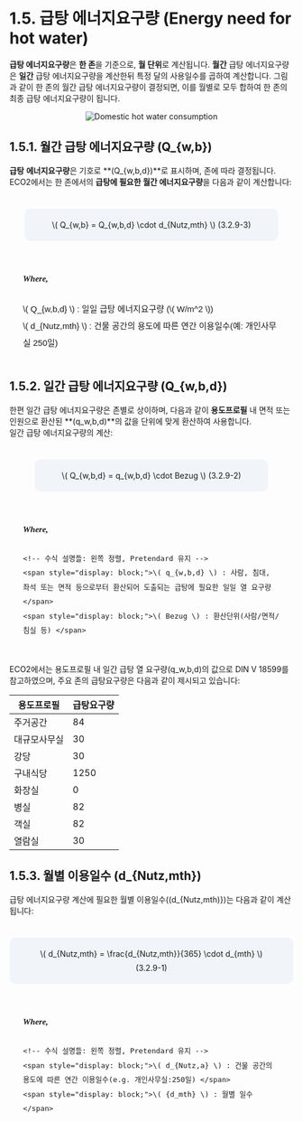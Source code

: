 # 1.5. 급탕 에너지요구량 (Energy need for hot water)

**급탕 에너지요구량**은 **한 존**을 기준으로, **월 단위**로 계산됩니다.
**월간** 급탕 에너지요구량은 **일간** 급탕 에너지요구량을 계산한뒤 특정 달의 사용일수를 곱하여 계산합니다. 그림과 같이 한 존의 월간 급탕 에너지요구량이 결정되면, 이를 월별로 모두 합하여 한 존의 최종 급탕 에너지요구량이 됩니다.

<div style="text-align: center;">
  <img src="https://www.researchgate.net/publication/267435585/figure/fig4/AS:667861970337800@1536242110522/Amount-of-domestic-hot-water-consumption-in-an-apartment-by-month.png" 
       alt="Domestic hot water consumption" 
       style="max-width: 80%; height: auto;" />
</div>

## 1.5.1. 월간 급탕 에너지요구량 \(Q_{w,b}\)

**급탕** **에너지요구량**은 기호로 **\(Q_{w,b,d}\)**로 표시하며, 존에 따라 결정됩니다. ECO2에서는 한 존에서의 **급탕에 필요한 월간 에너지요구량**을 다음과 같이 계산합니다:

<div style="text-align: center; margin-top: 24px; margin-bottom: 8px;">
  <div style="
    display: inline-block;
    background-color: #F1F5F9;
    border-radius: 10px;
    padding: 16px 48px;
    line-height: 1.8;
    margin-top: 1em;
    margin-bottom: 2em;
  ">
 \( Q_{w,b} = Q_{w,b,d} \cdot d_{Nutz,mth}  \)  (3.2.9-3)
  </div>
</div>

<!-- ✅ Where 이하: 완전히 별도의 블록으로 분리 -->
<div style="
  display: flex;
  justify-content: center;
  font-family: Pretendard, sans-serif;
  font-size: 15px;
  margin-top: 0px;
">
  <div style="
    text-align: left;
    line-height: 2;
    padding: 16px 24px;
    border-radius: 0px;
  ">
    <!-- Where 텍스트: 독립적, 굵고 이탤릭 -->
    <div style="
      font-style: italic;
      font-weight: bold;
      font-family: 'Times New Roman', 'Cambria Math', serif;
      margin-bottom: 24px;
    ">
      Where,
    </div>
    <!-- 수식 설명들: 왼쪽 정렬, Pretendard 유지 -->
    <span style="display: block;">\( Q_{w,b,d} \) : 일일 급탕 에너지요구량 (\( W/m^2 \))</span>
    <span style="display: block;">\( d_{Nutz,mth} \) : 건물 공간의 용도에 따른 연간 이용일수(예: 개인사무실 250일)</span>
  </div>
</div>

## 1.5.2. 일간 급탕 에너지요구량 \(Q_{w,b,d}\)
한편 일간 급탕 에너지요구량은 존별로 상이하며, 다음과 같이 **용도프로필** 내 면적 또는 인원으로 환산된 **\(q_w,b,d\)**의 값을 단위에 맞게 환산하여 사용합니다.   
일간 급탕 에너지요구량의 계산:

<div style="text-align: center; margin-top: 24px; margin-bottom: 8px;">
  <div style="
    display: inline-block;
    background-color: #F1F5F9;
    border-radius: 10px;
    padding: 16px 48px;
    line-height: 1.8;
    margin-top: 1em;
    margin-bottom: 2em;
  ">
 \( Q_{w,b,d} = q_{w,b,d} \cdot Bezug \) (3.2.9-2)
  </div>
</div>

<!-- ✅ Where 이하: 완전히 별도의 블록으로 분리 -->
<div style="
  display: flex;
  justify-content: center;
  font-family: Pretendard, sans-serif;
  font-size: 15px;
  margin-top: 0px;
">
  <div style="
    text-align: left;
    line-height: 2;
    padding: 16px 24px;
    border-radius: 0px;
  ">
    <!-- Where 텍스트: 독립적, 굵고 이탤릭 -->
    <div style="
      font-style: italic;
      font-weight: bold;
      font-family: 'Times New Roman', 'Cambria Math', serif;
      margin-bottom: 24px;
    ">
      Where,
    </div>

    <!-- 수식 설명들: 왼쪽 정렬, Pretendard 유지 -->
    <span style="display: block;">\( q_{w,b,d} \) : 사람, 침대, 좌석 또는 면적 등으로부터 환산되어 도출되는 급탕에 필요한 일일 열 요구량 </span>
    <span style="display: block;">\( Bezug \) : 환산단위(사람/면적/침실 등) </span>
  </div>
</div>

ECO2에서는 용도프로필 내 일간 급탕 열 요구량\(q_w,b,d\)의 값으로 DIN V 18599를 참고하였으며, 주요 존의 급탕요구량은 다음과 같이 제시되고 있습니다:

| 용도프로필 | 급탕요구량 | 
|-----------|-----------|
| 주거공간 | 84 | 
| 대규모사무실 | 30 | 
| 강당 | 30 | 
| 구내식당 | 1250 | 
| 화장실 | 0 | 
| 병실 | 82 | 
| 객실 | 82 | 
| 열람실 | 30 | 

## 1.5.3. 월별 이용일수 \(d_{Nutz,mth}\)
급탕 에너지요구량 계산에 필요한 월별 이용일수\((d_{Nutz,mth)}\)는 다음과 같이 계산됩니다:

<div style="text-align: center; margin-top: 24px; margin-bottom: 8px;">
  <div style="
    display: inline-block;
    background-color: #F1F5F9;
    border-radius: 10px;
    padding: 16px 48px;
    line-height: 1.8;
    margin-top: 1em;
    margin-bottom: 2em;
  ">
 \( d_{Nutz,mth} = \frac{d_{Nutz,mth}}{365} \cdot d_{mth}   \) (3.2.9-1)
  </div>
</div>

<!-- ✅ Where 이하: 완전히 별도의 블록으로 분리 -->
<div style="
  display: flex;
  justify-content: center;
  font-family: Pretendard, sans-serif;
  font-size: 15px;
  margin-top: 0px;
">
  <div style="
    text-align: left;
    line-height: 2;
    padding: 16px 24px;
    border-radius: 0px;
  ">
    <!-- Where 텍스트: 독립적, 굵고 이탤릭 -->
    <div style="
      font-style: italic;
      font-weight: bold;
      font-family: 'Times New Roman', 'Cambria Math', serif;
      margin-bottom: 24px;
    ">
      Where,
    </div>

    <!-- 수식 설명들: 왼쪽 정렬, Pretendard 유지 -->
    <span style="display: block;">\( d_{Nutz,a} \) : 건물 공간의 용도에 따른 연간 이용일수(e.g. 개인사무실:250일) </span>
    <span style="display: block;">\( {d_mth} \) : 월별 일수 </span>
  </div>
</div>